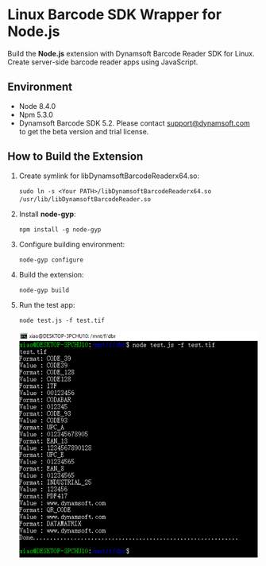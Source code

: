 # Linux Barcode SDK Wrapper for Node.js
Build the **Node.js** extension with Dynamsoft Barcode Reader SDK for Linux. Create server-side barcode reader apps using JavaScript.

## Environment
* Node 8.4.0
* Npm 5.3.0
* Dynamsoft Barcode SDK 5.2. Please contact support@dynamsoft.com to get the beta version and trial license.

## How to Build the Extension 
1. Create symlink for libDynamsoftBarcodeReaderx64.so:

    ```
    sudo ln -s <Your PATH>/libDynamsoftBarcodeReaderx64.so /usr/lib/libDynamsoftBarcodeReader.so
    ```

2. Install **node-gyp**:

    ```
    npm install -g node-gyp
    ```

3. Configure building environment:

    ```
    node-gyp configure
    ```

4. Build the extension:

    ```
    node-gyp build
    ```

5. Run the test app:

    ```
    node test.js -f test.tif
    ```
    ![camera list in Python](screenshot/linux-node-barcode-reader.PNG)


